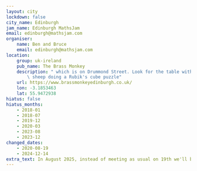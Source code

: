 ```yaml
---
layout: city
lockdown: false
city_name: Edinburgh
jam_name: Edinburgh MathsJam
email: edinburgh@mathsjam.com
organiser:
    name: Ben and Bruce
    email: edinburgh@mathsjam.com
location:
    group: uk-ireland
    pub_name: The Brass Monkey
    description: " which is on Drummond Street. Look for the table with a mathematical\
        \ sheep doing a Rubik's cube puzzle"
    url: https://www.brassmonkeyedinburgh.co.uk/
    lon: -3.1853463
    lat: 55.9472938
hiatus: false
hiatus_months:
    - 2018-01
    - 2018-07
    - 2019-12
    - 2020-03
    - 2023-08
    - 2023-12
changed_dates:
    - 2020-08-19
    - 2024-12-14
extra_text: In August 2025, instead of meeting as usual on 19th we'll be going to watch <a href="https://www.pleasance.co.uk/via/tickets/33%3A232219">Matt Parker's Fringe Show</a> at the Pleasance, then going for a drink afterwards - contact the organisers if you'd like to join us.
---
```


